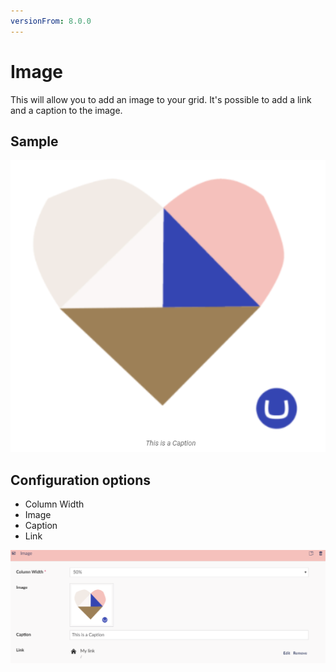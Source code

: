 ```yaml
---
versionFrom: 8.0.0
---
```


# Image

This will allow you to add an image to your grid. It's possible to add a link and a caption to the image.

## Sample

![Image Frontend](images/Image-frontend.png)

## Configuration options

- Column Width
- Image
- Caption
- Link

![Image Backoffice](images/Image-backoffice.png)
